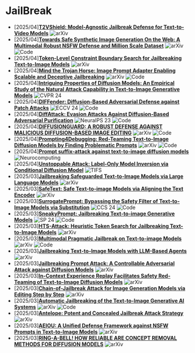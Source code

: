 # JailBreak
- [2025/04]**[T2VShield: Model-Agnostic Jailbreak Defense for Text-to-Video Models](https://arxiv.org/abs/2504.15512)** ![arXiv](https://img.shields.io/badge/arXiv-blue)
- [2025/04]**[Towards Safe Synthetic Image Generation On the Web: A Multimodal Robust NSFW Defense and Million Scale Dataset](https://arxiv.org/abs/2504.11707)** ![arXiv](https://img.shields.io/badge/arXiv-blue)  ![Code](https://img.shields.io/badge/Code-violet)
- [2025/04]**[Token-Level Constraint Boundary Search for Jailbreaking Text-to-Image Models](https://arxiv.org/abs/2504.11106)** ![arXiv](https://img.shields.io/badge/arXiv-blue)
- [2025/04]**[Mind the Trojan Horse: Image Prompt Adapter Enabling Scalable and Deceptive Jailbreaking](https://arxiv.org/abs/2504.05838)** ![arXiv](https://img.shields.io/badge/arXiv-blue)  ![Code](https://img.shields.io/badge/Code-violet)
- [2025/04]**[Intriguing Properties of Diffusion Models: An Empirical Study of the Natural Attack Capability in Text-to-Image Generative Models](https://openaccess.thecvf.com/content/CVPR2024/html/Sato_Intriguing_Properties_of_Diffusion_Models_An_Empirical_Study_of_the_CVPR_2024_paper.html)** ![CVPR 24](https://img.shields.io/badge/CVPR%2024-blue)
- [2025/04]**[DIFFender: Diffusion-Based Adversarial Defense against Patch Attacks](https://link.springer.com/chapter/10.1007/978-3-031-72943-0_8)** ![ECCV 24](https://img.shields.io/badge/ECCV%2024-blue) ![Code](https://img.shields.io/badge/Code-violet)
- [2025/04]**[DiffAttack: Evasion Attacks Against Diffusion-Based Adversarial Purification](https://proceedings.neurips.cc/paper_files/paper/2023/hash/ea0b28cbbd0cbc45ec4ac38e92da9cb2-Abstract-Conference.html)** ![NeuraIPS 23](https://img.shields.io/badge/NeuraIPS%2023-blue) ![Code](https://img.shields.io/badge/Code-violet)
- [2025/04]**[DIFFUSIONGUARD: A ROBUST DEFENSE AGAINST MALICIOUS DIFFUSION-BASED IMAGE EDITING](https://arxiv.org/abs/2410.05694)** ![arXiv](https://img.shields.io/badge/arXiv-blue)  ![Code](https://img.shields.io/badge/Code-violet)
- [2025/04]**[Prompting4Debugging: Red-Teaming Text-to-Image Diffusion Models by Finding Problematic Prompts](https://arxiv.org/abs/2309.06135)** ![arXiv](https://img.shields.io/badge/arXiv-blue)  ![Code](https://img.shields.io/badge/Code-violet)
- [2025/04]**[Prompt suffix-attack against text-to-image diffusion models](https://www.sciencedirect.com/science/article/pii/S0925231225003315)** ![Neurocomputing](https://img.shields.io/badge/Neurocomputing-blue)
- [2025/04]**[Unstoppable Attack: Label-Only Model Inversion via Conditional Diffusion Model](https://ieeexplore.ieee.org/abstract/document/10458692)** ![TIFS](https://img.shields.io/badge/TIFS-blue)
- [2025/03]**[Jailbreaking Safeguarded Text-to-Image Models via Large Language Models](https://arxiv.org/abs/2503.01839)** ![arXiv](https://img.shields.io/badge/arXiv-blue)
- [2025/03]**[SafeText: Safe Text-to-image Models via Aligning the Text Encoder](https://arxiv.org/abs/2502.20623)** ![arXiv](https://img.shields.io/badge/arXiv-blue)
- [2025/03]**[SurrogatePrompt: Bypassing the Safety Filter of Text-to-Image Models via Substitution](https://dl.acm.org/doi/abs/10.1145/3658644.3690346)** ![CCS 24](https://img.shields.io/badge/CCS%2024-blue) ![Code](https://img.shields.io/badge/Code-violet)
- [2025/03]**[SneakyPrompt: Jailbreaking Text-to-image Generative Models](https://ieeexplore.ieee.org/abstract/document/10646735)** ![SP 24](https://img.shields.io/badge/SP%2024-blue) ![Code](https://img.shields.io/badge/Code-violet)
- [2025/03]**[HTS-Attack: Heuristic Token Search for Jailbreaking Text-to-Image Models](https://arxiv.org/abs/2502.13175)** ![arXiv](https://img.shields.io/badge/arXiv-blue)
- [2025/03]**[Multimodal Pragmatic Jailbreak on Text-to-image Models](https://arxiv.org/abs/2409.19149)** ![arXiv](https://img.shields.io/badge/arXiv-blue)  ![Code](https://img.shields.io/badge/Code-violet)
- [2025/03]**[Jailbreaking Text-to-Image Models with LLM-Based Agents](https://arxiv.org/abs/2408.00523)** ![arXiv](https://img.shields.io/badge/arXiv-blue)
- [2025/03]**[Jailbreaking Prompt Attack: A Controllable Adversarial Attack against Diffusion Models](https://arxiv.org/abs/2404.02928)** ![arXiv](https://img.shields.io/badge/arXiv-blue)
- [2025/03]**[In-Context Experience Replay Facilitates Safety Red-Teaming of Text-to-Image Diffusion Models](https://arxiv.org/abs/2411.16769)** ![arXiv](https://img.shields.io/badge/arXiv-blue)
- [2025/03]**[Chain-of-Jailbreak Attack for Image Generation Models via Editing Step by Step](https://arxiv.org/abs/2410.03869)** ![arXiv](https://img.shields.io/badge/arXiv-blue)
- [2025/03]**[Automatic Jailbreaking of the Text-to-Image Generative AI Systems](https://arxiv.org/abs/2405.16567)** ![arXiv](https://img.shields.io/badge/arXiv-blue) ![Code](https://img.shields.io/badge/Code-violet)
- [2025/03]**[Antelope: Potent and Concealed Jailbreak Attack Strategy](https://arxiv.org/abs/2412.08156)** ![arXiv](https://img.shields.io/badge/arXiv-blue)
- [2025/03]**[AEIOU: A Unified Defense Framework against NSFW Prompts in Text-to-Image Models](https://arxiv.org/abs/2412.18123)** ![arXiv](https://img.shields.io/badge/arXiv-blue)
- [2025/03]**[RING-A-BELL! HOW RELIABLE ARE CONCEPT REMOVAL METHODS FOR DIFFUSION MODELS](https://arxiv.org/abs/2310.10012)** ![arXiv](https://img.shields.io/badge/arXiv-blue)
